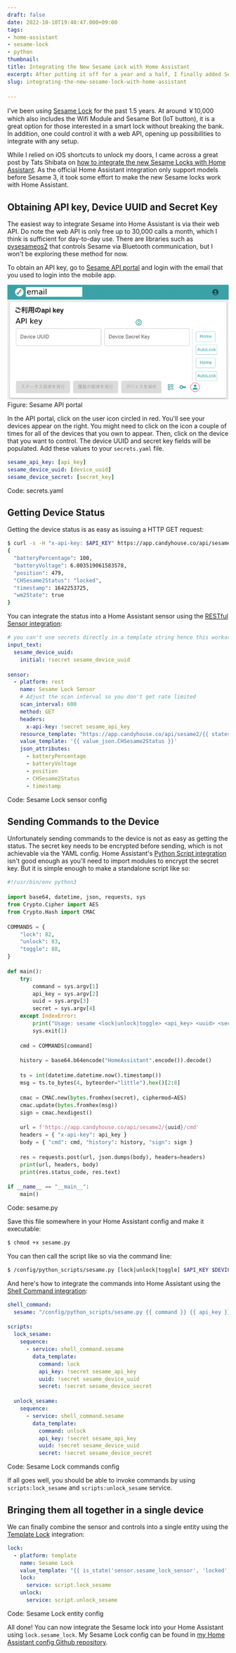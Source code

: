 ```yaml
---
draft: false
date: 2022-10-10T19:40:47.000+09:00
tags:
- home-assistant
- sesame-lock
- python
thumbnail:
title: Integrating the New Sesame Lock with Home Assistant
excerpt: After putting it off for a year and a half, I finally added Sesame Lock to Home Assistant.
slug: integrating-the-new-sesame-lock-with-home-assistant

---
```


I've been using [Sesame Lock](https://jp.candyhouse.co/products/sesame4) for the past 1.5 years. At around ￥10,000 which also includes the Wifi Module and Sesame Bot (IoT button), it is a great option for those interested in a smart lock without breaking the bank. In addition, one could control it with a web API, opening up possibilities to integrate with any setup.

While I relied on iOS shortcuts to unlock my doors, I came across a great post by Tats Shibata on [how to integrate the new Sesame Locks with Home Assistant](https://rewse.jp/blog/control-sesame-home-assistant/). As the official Home Assistant integration only support models before Sesame 3, it took some effort to make the new Sesame locks work with Home Assistant.

## Obtaining API key, Device UUID and Secret Key

The easiest way to integrate Sesame into Home Assistant is via their web API. Do note the web API is only free up to 30,000 calls a month, which I think is sufficient for day-to-day use. There are libraries such as [pysesameos2](https://github.com/mochipon/pysesameos2) that controls Sesame via Bluetooth communication, but I won't be exploring these method for now.

To obtain an API key, go to [Sesame API portal](https://partners.candyhouse.co/) and login with the email that you used to login into the mobile app.

![Sesame API Portal](../../assets/sesame-api-portal.jpg)
Figure: Sesame API portal

In the API portal, click on the user icon circled in red. You'll see your devices appear on the right. You might need to click on the icon a couple of times for all of the devices that you own to appear. Then, click on the device that you want to control. The device UUID and secret key fields will be populated. Add these values to your `secrets.yaml` file.

```yaml
sesame_api_key: [api_key]
sesame_device_uuid: [device_uuid]
sesame_device_secret: [secret_key]
```
Code: secrets.yaml

## Getting Device Status

Getting the device status is as easy as issuing a HTTP GET request:

```bash
$ curl -s -H "x-api-key: $API_KEY" https://app.candyhouse.co/api/sesame2/$DEVICE_UUID | jq
{
  "batteryPercentage": 100,
  "batteryVoltage": 6.003519061583578,
  "position": 479,
  "CHSesame2Status": "locked",
  "timestamp": 1642253725,
  "wm2State": true
}
```

You can integrate the status into a Home Assistant sensor using the [RESTful Sensor integration](https://www.home-assistant.io/integrations/sensor.rest/):

```yaml
# you can't use secrets directly in a template string hence this workaround
input_text:
  sesame_device_uuid:
    initial: !secret sesame_device_uuid

sensor:
  - platform: rest
    name: Sesame Lock Sensor
    # Adjust the scan interval so you don't get rate limited
    scan_interval: 600
    method: GET
    headers:
      x-api-key: !secret sesame_api_key
    resource_template: "https://app.candyhouse.co/api/sesame2/{{ states('input_text.sesame_device_uuid') }}"
    value_template: '{{ value_json.CHSesame2Status }}'
    json_attributes:
      - batteryPercentage
      - batteryVoltage
      - position
      - CHSesame2Status
      - timestamp
```
Code: Sesame Lock sensor config

## Sending Commands to the Device

Unfortunately sending commands to the device is not as easy as getting the status. The secret key needs to be encrypted before sending, which is not achievable via the YAML config. Home Assistant's [Python Script integration](https://www.home-assistant.io/integrations/python_script/) isn't good enough as you'll need to import modules to encrypt the secret key. But it is simple enough to make a standalone script like so:

```python
#!/usr/bin/env python3

import base64, datetime, json, requests, sys
from Crypto.Cipher import AES
from Crypto.Hash import CMAC

COMMANDS = {
    "lock": 82,
    "unlock": 83,
    "toggle": 88,
}

def main():
    try:
        command = sys.argv[1]
        api_key = sys.argv[2]
        uuid = sys.argv[3]
        secret = sys.argv[4]
    except IndexError:
        print("Usage: sesame <lock|unlock|toggle> <api_key> <uuid> <secret>")
        sys.exit(1)

    cmd = COMMANDS[command]

    history = base64.b64encode("HomeAssistant".encode()).decode()

    ts = int(datetime.datetime.now().timestamp())
    msg = ts.to_bytes(4, byteorder="little").hex()[2:8]

    cmac = CMAC.new(bytes.fromhex(secret), ciphermod=AES)
    cmac.update(bytes.fromhex(msg))
    sign = cmac.hexdigest()

    url = f'https://app.candyhouse.co/api/sesame2/{uuid}/cmd'
    headers = { "x-api-key": api_key }
    body = { "cmd": cmd, "history": history, "sign": sign }

    res = requests.post(url, json.dumps(body), headers=headers)
    print(url, headers, body)
    print(res.status_code, res.text)

if __name__ == "__main__":
    main()
```
Code: sesame.py

Save this file somewhere in your Home Assistant config and make it executable:

```bash
$ chmod +x sesame.py
```

You can then call the script like so via the command line:

```bash
$ /config/python_scripts/sesame.py [lock|unlock|toggle] $API_KEY $DEVICE_UUID $DEVICE_SECRET
```

And here's how to integrate the commands into Home Assistant using the [Shell Command integration](https://www.home-assistant.io/integrations/shell_command/):

```yaml
shell_command:
  sesame: "/config/python_scripts/sesame.py {{ command }} {{ api_key }} {{ uuid }} {{ secret }}"

scripts:
  lock_sesame:
    sequence:
      - service: shell_command.sesame
        data_template:
          command: lock
          api_key: !secret sesame_api_key
          uuid: !secret sesame_device_uuid
          secret: !secret sesame_device_secret

  unlock_sesame:
    sequence:
      - service: shell_command.sesame
        data_template:
          command: unlock
          api_key: !secret sesame_api_key
          uuid: !secret sesame_device_uuid
          secret: !secret sesame_device_secret
```
Code: Sesame Lock commands config

If all goes well, you should be able to invoke commands by using `scripts:lock_sesame` and `scripts:unlock_sesame` service.

## Bringing them all together in a single device

We can finally combine the sensor and controls into a single entity using the [Template Lock](https://www.home-assistant.io/integrations/lock.template/) integration:

```yaml
lock:
  - platform: template
    name: Sesame Lock
    value_template: "{{ is_state('sensor.sesame_lock_sensor', 'locked') }}"
    lock:
      service: script.lock_sesame
    unlock:
      service: script.unlock_sesame
```
Code: Sesame Lock entity config

All done! You can now integrate the Sesame lock into your Home Assistant using `lock.sesame_lock`. My Sesame Lock config can be found in [my Home Assistant config Github repository](https://github.com/adwinying/homeassistant-config/commit/8cfdb15243c562783d3ce0f4e3f538e6f40da2e5).

